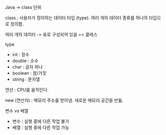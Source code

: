 Java -> class 단위

class
:  사용자가 정의하는 데이터 타입 (type). 여러 개의 데이터 종류를 하나의 타입으로 정의함.

여러 개의 데이터 -> 표로 구성되어 있음 => 클래스

type
- int : 정수
- double : 소수
- char : 글자 하나
- boolean : 참/거짓
- string : 문자열

연산
: CPU를 움직인다.

new (연산자)
: 메모리 주소를 받아냄. 새로운 메모리 공간을 만듦.

변수 vs 배열
- 변수 : 실행 중에 다른 작업 불가
- 배열 : 실행 중에 다른 작업 가능
